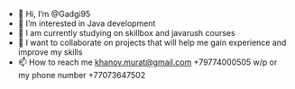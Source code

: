 - 👋 Hi, I’m @Gadgi95
- 👀 I’m interested in Java development
- 🌱 I am currently studying on skillbox and javarush courses
- 💞️ I want to collaborate on projects that will help me gain experience and improve my skills
- 📫 How to reach me khanov.murat@gmail.com +79774000505 w/p or my phone number +77073647502

<!---
Gadgi95/Gadgi95 is a ✨ special ✨ repository because its `README.md` (this file) appears on your GitHub profile.
You can click the Preview link to take a look at your changes.
--->
